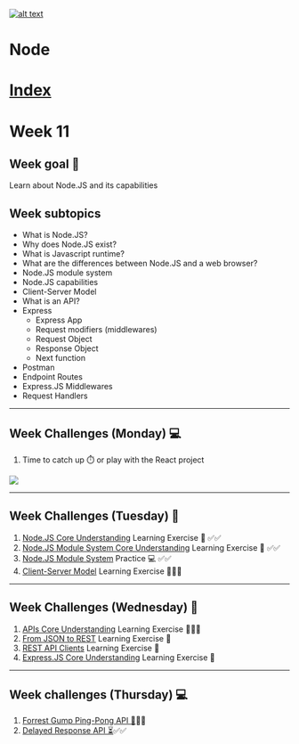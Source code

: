 <a href="https://www.core-code.io/">

![alt text](https://uploads-ssl.webflow.com/5eb2f56932c3562feab232e3/5f73550d00249e7e96c9f3de_Logo.png "corecodeio")

</a>

# Node

# [Index](/README.md)

# Week 11

## Week goal 🏁

<p>Learn about Node.JS and its capabilities</p>

## Week subtopics

- What is Node.JS?
- Why does Node.JS exist?
- What is Javascript runtime?
- What are the differences between Node.JS and a web browser?
- Node.JS module system
- Node.JS capabilities
- Client-Server Model
- What is an API?
- Express
  - Express App
  - Request modifiers (middlewares)
  - Request Object
  - Response Object
  - Next function
- Postman
- Endpoint Routes
- Express.JS Middlewares
- Request Handlers

***
## Week Challenges (Monday) 💻

1. Time to catch up ⏱️ or play with the React project
<img src="https://media1.giphy.com/media/gFwZfXIqD0eNW/giphy.gif?cid=ecf05e472c09yawpwvfhmveajujaygx9udhjlsbnzarnp8vw&rid=giphy.gif&ct=g"/>

***
## Week Challenges (Tuesday) 🐣

1. [Node.JS Core Understanding](../exercise-md/nore-code.md) Learning Exercise 🧠 ✅✅
2. [Node.JS Module System Core Understanding](../exercise-md/Node.JS%20Module%20System%20Core%20Understanding.md) Learning Exercise 🧠 ✅✅
3. [Node.JS Module System](../exercise-md/module-system-practice.md) Practice 💻 ✅✅
4. [Client-Server Model](../exercise-md/client-server-model.md) Learning Exercise 🧠✅✅

***
## Week Challenges (Wednesday) 🐤

1. [APIs Core Understanding](../exercise-md/api-core-understanding.md) Learning Exercise 🧠✅✅
2. [From JSON to REST](../exercise-md/json-to-rest.md) Learning Exercise 🧠
3. [REST API Clients](./exercises/e01/REST-CLIENTS.md) Learning Exercise 🧠
4. [Express.JS Core Understanding](./exercises/e01/EXPRESS-CORE.md) Learning Exercise 🧠

***
## Week challenges (Thursday) 💻

1. [Forrest Gump Ping-Pong API 🏓](https://github.com/ed-averi/ping-pong)✅✅
2. [Delayed Response API ⏳](https://github.com/ed-averi/ping-pong)✅✅